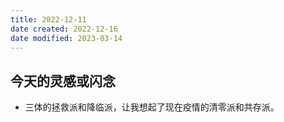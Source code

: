 ```yaml
---
title: 2022-12-11
date created: 2022-12-16
date modified: 2023-03-14
---
```


## 今天的灵感或闪念

- 三体的拯救派和降临派，让我想起了现在疫情的清零派和共存派。
